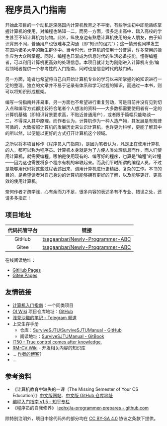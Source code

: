 # 程序员入门指南

开始此项目的一个动机是深感国内计算机教育之不平衡，有些学生初中即能熟练掌握计算机的使用，对编程也略知一二，而另一方面，很多走出高中、踏入高校的学生甚至不知计算机为何物。此外，纵使身边有熟悉计算机使用的亲人朋友，由于知识背景不同，普通用户也很难与之沟通（即“知识的诅咒”）；这一情景也同样发生在国内诸多大学的新生群体中。当今时代，计算机的使用十分普遍，许多常用的操作应为大众所掌握。同时，编程也日渐成为信息时代的生活必备技能，懂得编程者，可以利用计算机更高效的处理信息。本项目就计划为刚刚进入计算机专业/编程领域者提供一个参考性的入门指南，同时也是信息时代的敲门砖。

另一方面，笔者也希望将自己自开始计算机专业的学习以来所掌握的的知识进行一定的整理。独立的文章并不易于记录有体系和学习过程的知识，而通过一本书，则可以将知识形成框架。

编写一份指南并非易事，另一方面也不希望进行重复劳动，可是目前并没有见到切入点和编写方式都比较符合笔者个人想法的资料——大多数都需要使用者有一定的计算机基础（即知识背景要求高，不贴近普通用户），或者限于篇幅只能略谈一二，不得深入其中原理。而作者认为，计算机作为一种人造产物，其发展是有规律可循的，大致按照计算机的发展历史来认识计算机，也许更为科学，更能了解其中的所以然，以便能以更好的方式打开计算机这个领域。

之所以将本项目称作《程序员入门指南》，是因为笔者认为，凡是正在使用计算机的人，都可以称为程序员。计算机本身就是为了方便人类处理信息而作，而人们使用计算机，就需要编程。哪怕是使用现有的、编写好的程序，也算是“编程”的过程——因为这也需要将多个程序有机的串联起来。而我们平时所谓的编程人员，不过是能够用代码将这些过程表述出来、调用计算机进行更精细、复杂的工作。本书的目的，是希望读者对自己身边的计算机能够拥有更好的了解，以及能够更好、更高效的使用计算机。

奈何作者才疏学浅，心有余而力不足，很多内容的表述多有不专业、错误之处，还请多多指正！

## 项目地址

|代码托管平台|链接|
|:---:|:---:|
|GitHub|[tsagaanbar/Newly-Programmer-ABC](https://github.com/kLiHz/Newly-Programmer-ABC)|
|Gitee|[tsagaanbar/Newly-Programmer-ABC](https://gitee.com/tsagaanbar/Newly-Programmer-ABC)|

在线阅读地址：

- [GitHub Pages](https://klihz.github.io/Newly-Programmer-ABC/) 
- [Gitee Pages](https://tsagaanbar.gitee.io/newly-programmer-abc/)

## 友情链接

- [计算机入门指南](https://github.com/Computer-Literacy-Primer/Computer-Literacy-Primer)：一个同类项目
- [OI Wiki](https://oi-wiki.org) 项目仓库地址：[GitHub](https://github.com/OI-wiki/OI-wiki/)
- [浅見沙織的笔记 - Telegram 频道](https://t.me/NoteOfAsamiSaori)
- 上交生存手册
    - 仓库：[SurviveSJTU/SurviveSJTUManual - GitHub](https://github.com/SurviveSJTU/SurviveSJTUManual)
    - 阅读地址：[SurviveSJTUManual - GitBook](https://survivesjtu.gitbook.io/survivesjtumanual/)
- [IT50 - True control comes after knowledge.](https://it50.org/)
- [RM-CV Wiki](https://github.com/MUC-RM-CV/wiki) - 开发相关内容的知识库
- ... [作者的博客](https://zedifen.github.io/blog)?
- ...

## 参考资料

- 《计算机教育中缺失的一课（The Missing Semester of Your CS Education）》[中文版网站](https://missing-semester-cn.github.io/)、[中文版 GitHub 仓库地址](https://github.com/missing-semester-cn/missing-semester-cn.github.io)
- [编程入门指南 v1.5 - 知乎专栏](https://zhuanlan.zhihu.com/p/19959253)
- 《程序员的自我修养》 [leohxj/a-programmer-prepares - github.com](https://github.com/leohxj/a-programmer-prepares)

除特别注明外，项目中除代码外的部分均在 [CC BY-SA 4.0](https://creativecommons.org/licenses/by-sa/4.0/deed.zh) 协议之条款下提供。


